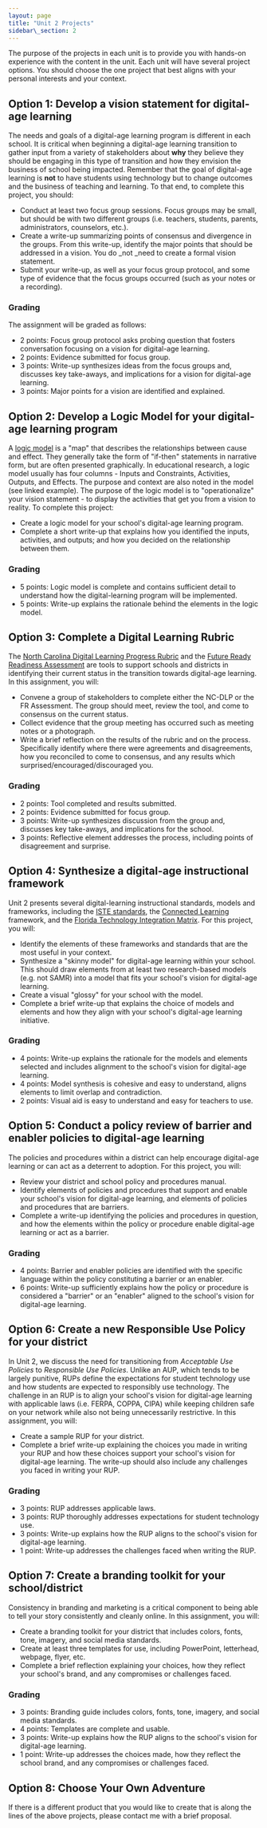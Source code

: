```yaml
---
layout: page
title: "Unit 2 Projects"
sidebar\_section: 2
---
```

The purpose of the projects in each unit is to provide you with hands-on experience with the content in the unit. Each unit will have several project options. You should choose the one project that best aligns with your personal interests and your context.

## Option 1: Develop a vision statement for digital-age learning
The needs and goals of a digital-age learning program is different in each school. It is critical when beginning a digital-age learning transition to gather input from a variety of stakeholders about **why** they believe they should be engaging in this type of transition and how they envision the business of school being impacted. Remember that the goal of digital-age learning is **not** to have students using technology but to change outcomes and the business of teaching and learning. To that end, to complete this project, you should:
* Conduct at least two focus group sessions. Focus groups may be small, but should be with two different groups (i.e. teachers, students, parents, administrators, counselors, etc.).
* Create a write-up summarizing points of consensus and divergence in the groups. From this write-up, identify the major points that should be addressed in a vision. You do \_not \_need to create a formal vision statement.
* Submit your write-up, as well as your focus group protocol, and some type of evidence that the focus groups occurred (such as your notes or a recording).

### Grading
The assignment will be graded as follows:
* 2 points: Focus group protocol asks probing question that fosters conversation focusing on a vision for digital-age learning.
* 2 points: Evidence submitted for focus group.
* 3 points: Write-up synthesizes ideas from the focus groups and, discusses key take-aways, and implications for a vision for digital-age learning.
* 3 points: Major points for a vision are identified and explained.

## Option 2: Develop a Logic Model for your digital-age learning program
A [logic model][1] is a "map" that describes the relationships between cause and effect. They generally take the form of "if-then" statements in narrative form, but are often presented graphically. In educational research, a logic model usually has four columns - Inputs and Constraints, Activities, Outputs, and Effects. The purpose and context are also noted in the model (see linked example). The purpose of the logic model is to "operationalize" your vision statement - to display the activities that get you from a vision to reality. To complete this project:
* Create a logic model for your school's digital-age learning program.
* Complete a short write-up that explains how you identified the inputs, activities, and outputs; and how you decided on the relationship between them.

### Grading
* 5 points: Logic model is complete and contains sufficient detail to understand how the digital-learning program will be implemented.
* 5 points: Write-up explains the rationale behind the elements in the logic model. 

## Option 3: Complete a Digital Learning Rubric
The [North Carolina Digital Learning Progress Rubric][2] and the [Future Ready Readiness Assessment][3] are tools to support schools and districts in identifying their current status in the transition towards digital-age learning. In this assignment, you will:
* Convene a group of stakeholders to complete either the NC-DLP or the FR Assessment. The group should meet, review the tool, and come to consensus on the current status.
* Collect evidence that the group meeting has occurred such as meeting notes or a photograph.
* Write a brief reflection on the results of the rubric and on the process. Specifically identify where there were agreements and disagreements, how you reconciled to come to consensus, and any results which surprised/encouraged/discouraged you.

### Grading
* 2 points: Tool completed and results submitted.
* 2 points: Evidence submitted for focus group.
* 3 points: Write-up synthesizes discussion from the group and, discusses key take-aways, and implications for the school.
* 3 points: Reflective element addresses the process, including points of disagreement and surprise.

## Option 4: Synthesize a digital-age instructional framework
Unit 2 presents several digital-learning instructional standards, models and frameworks, including the [ISTE standards][4], the [Connected Learning][5] framework,  and the [Florida Technology Integration Matrix][6]. For this project, you will:
* Identify the elements of these frameworks and standards that are the most useful in your context.
* Synthesize a "skinny model" for digital-age learning within your school. This should draw elements from at least two research-based models (e.g. not SAMR) into a model that fits your school's vision for digital-age learning. 
* Create a visual "glossy" for your school with the model.
* Complete a brief write-up that explains the choice of models and elements and how they align with your school's digital-age learning initiative.

### Grading
* 4 points: Write-up explains the rationale for the models and elements selected and includes alignment to the school's vision for digital-age learning.
* 4 points: Model synthesis is cohesive and easy to understand, aligns elements to limit overlap and contradiction.
* 2 points: Visual aid is easy to understand and easy for teachers to use.

## Option 5: Conduct a policy review of barrier and enabler policies to digital-age learning
The policies and procedures within a district can help encourage digital-age learning or can act as a deterrent to adoption. For this project, you will:
* Review your district and school policy and procedures manual.
* Identify elements of policies and procedures that support and enable your school's vision for digital-age learning, and elements of policies and procedures that are barriers.
* Complete a write-up identifying the policies and procedures in question, and how the elements within the policy or procedure enable digital-age learning or act as a barrier.

### Grading
* 4 points: Barrier and enabler policies are identified with the specific language within the policy constituting a barrier or an enabler.
* 6 points: Write-up sufficiently explains how the policy or procedure is considered a "barrier" or an "enabler" aligned to the school's vision for digital-age learning.

## Option 6: Create a new Responsible Use Policy for your district
In Unit 2, we discuss the need for transitioning from _Acceptable Use Policies_ to _Responsible Use Policies_. Unlike an AUP, which tends to be largely punitive, RUPs define the expectations for student technology use and how students are expected to responsibly use technology. The challenge in an RUP is to align your school's vision for digital-age learning with applicable laws (i.e. FERPA, COPPA, CIPA) while keeping children safe on your network while also not being unnecessarily restrictive. In this assignment, you will:
* Create a sample RUP for your district.
* Complete a brief write-up explaining the choices you made in writing your RUP and how these choices support your school's vision for digital-age learning. The write-up should also include any challenges you faced in writing your RUP.

### Grading
* 3 points: RUP addresses applicable laws.
* 3 points: RUP thoroughly addresses expectations for student technology use.
* 3 points: Write-up explains how the RUP aligns to the school's vision for digital-age learning.
* 1 point: Write-up addresses the challenges faced when writing the RUP.

## Option 7: Create a branding toolkit for your school/district
Consistency in branding and marketing is a critical component to being able to tell your story consistently and cleanly online. In this assignment, you will:
* Create a branding toolkit for your district that includes colors, fonts, tone, imagery, and social media standards.
* Create at least three templates for use, including PowerPoint, letterhead, webpage, flyer, etc. 
* Complete a brief reflection explaining your choices, how they reflect your school's brand, and any compromises or challenges faced.

### Grading
* 3 points: Branding guide includes colors, fonts, tone, imagery, and social media standards.
* 4 points: Templates are complete and usable.
* 3 points: Write-up explains how the RUP aligns to the school's vision for digital-age learning.
* 1 point: Write-up addresses the choices made, how they reflect the school brand, and any compromises or challenges faced.

## Option 8: Choose Your Own Adventure
If there is a different product that you would like to create that is along the lines of the above projects, please contact me with a brief proposal.

[1]:	https://ctb.ku.edu/en/table-of-contents/overview/models-for-community-health-and-development/logic-model-development/main
[2]:	https://ncdli.fi.ncsu.edu/rubric/index.html
[3]:	https://dashboard.futurereadyschools.org/framework
[4]:	https://www.iste.org/standards/for-students
[5]:	https://clalliance.org/about-connected-learning/
[6]:	https://fcit.usf.edu/matrix/matrix/